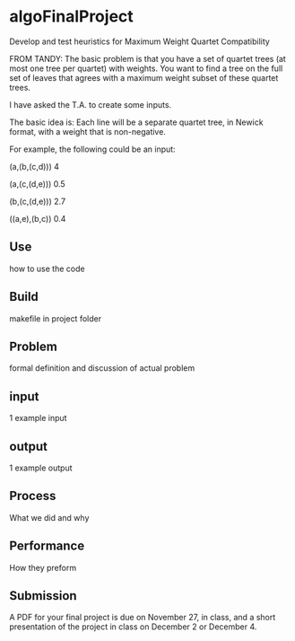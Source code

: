 algoFinalProject
================
Develop and test heuristics for Maximum Weight Quartet Compatibility

FROM TANDY:
The basic problem is that you have a set of quartet trees (at most one tree per quartet) with weights. You want to find a tree on the full set of leaves that agrees with a maximum weight subset of these quartet trees.


I have asked the T.A. to create some inputs.

The basic idea is:
Each line will be a separate quartet tree, in Newick format, with a weight that is non-negative.

For example, the following could be an input:

(a,(b,(c,d))) 4

(a,(c,(d,e))) 0.5

(b,(c,(d,e))) 2.7

((a,e),(b,c)) 0.4



Use
---
how to use the code

Build
-----
makefile in project folder

Problem
-------
formal definition and discussion of actual problem

input
-----
1 example input

output
------
1 example output

Process
-------
What we did and why

Performance
-----------
How they preform

Submission
----------
A PDF for your final project is due on November 27, in class, and a short presentation of the project in class on December 2 or December 4.
